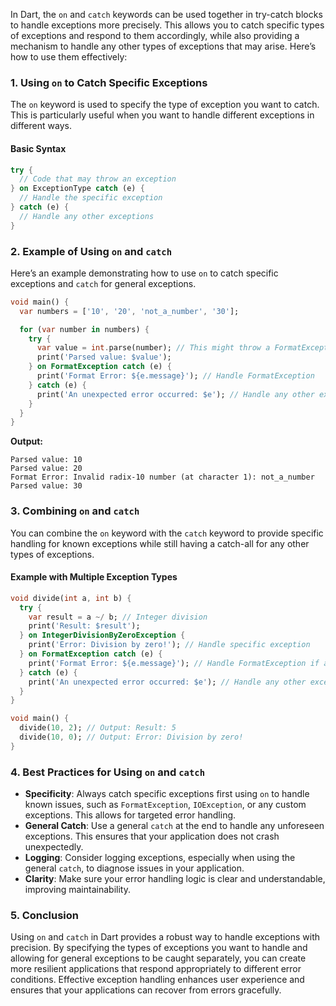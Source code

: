 In Dart, the `on` and `catch` keywords can be used together in try-catch blocks to handle exceptions more precisely. This allows you to catch specific types of exceptions and respond to them accordingly, while also providing a mechanism to handle any other types of exceptions that may arise. Here’s how to use them effectively:

### 1. **Using `on` to Catch Specific Exceptions**

The `on` keyword is used to specify the type of exception you want to catch. This is particularly useful when you want to handle different exceptions in different ways.

#### Basic Syntax

```dart
try {
  // Code that may throw an exception
} on ExceptionType catch (e) {
  // Handle the specific exception
} catch (e) {
  // Handle any other exceptions
}
```

### 2. **Example of Using `on` and `catch`**

Here’s an example demonstrating how to use `on` to catch specific exceptions and `catch` for general exceptions.

```dart
void main() {
  var numbers = ['10', '20', 'not_a_number', '30'];

  for (var number in numbers) {
    try {
      var value = int.parse(number); // This might throw a FormatException
      print('Parsed value: $value');
    } on FormatException catch (e) {
      print('Format Error: ${e.message}'); // Handle FormatException
    } catch (e) {
      print('An unexpected error occurred: $e'); // Handle any other exceptions
    }
  }
}
```

**Output:**
```
Parsed value: 10
Parsed value: 20
Format Error: Invalid radix-10 number (at character 1): not_a_number
Parsed value: 30
```

### 3. **Combining `on` and `catch`**

You can combine the `on` keyword with the `catch` keyword to provide specific handling for known exceptions while still having a catch-all for any other types of exceptions.

#### Example with Multiple Exception Types

```dart
void divide(int a, int b) {
  try {
    var result = a ~/ b; // Integer division
    print('Result: $result');
  } on IntegerDivisionByZeroException {
    print('Error: Division by zero!'); // Handle specific exception
  } on FormatException catch (e) {
    print('Format Error: ${e.message}'); // Handle FormatException if applicable
  } catch (e) {
    print('An unexpected error occurred: $e'); // Handle any other exceptions
  }
}

void main() {
  divide(10, 2); // Output: Result: 5
  divide(10, 0); // Output: Error: Division by zero!
}
```

### 4. **Best Practices for Using `on` and `catch`**

- **Specificity**: Always catch specific exceptions first using `on` to handle known issues, such as `FormatException`, `IOException`, or any custom exceptions. This allows for targeted error handling.
- **General Catch**: Use a general `catch` at the end to handle any unforeseen exceptions. This ensures that your application does not crash unexpectedly.
- **Logging**: Consider logging exceptions, especially when using the general `catch`, to diagnose issues in your application.
- **Clarity**: Make sure your error handling logic is clear and understandable, improving maintainability.

### 5. **Conclusion**

Using `on` and `catch` in Dart provides a robust way to handle exceptions with precision. By specifying the types of exceptions you want to handle and allowing for general exceptions to be caught separately, you can create more resilient applications that respond appropriately to different error conditions. Effective exception handling enhances user experience and ensures that your applications can recover from errors gracefully.
